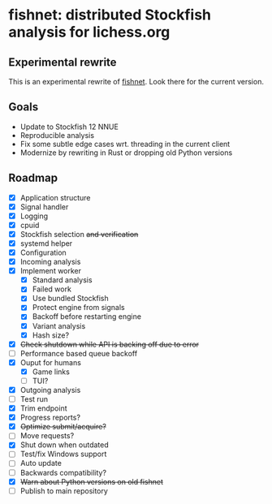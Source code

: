 fishnet: distributed Stockfish analysis for lichess.org
=======================================================

Experimental rewrite
--------------------

This is an experimental rewrite of [fishnet](https://github.com/niklasf/fishnet).
Look there for the current version.

Goals
-----

* Update to Stockfish 12 NNUE
* Reproducible analysis
* Fix some subtle edge cases wrt. threading in the current client
* Modernize by rewriting in Rust or dropping old Python versions

Roadmap
-------

* [x] Application structure
* [x] Signal handler
* [x] Logging
* [x] cpuid
* [x] Stockfish selection ~~and verification~~
* [x] systemd helper
* [x] Configuration
* [x] Incoming analysis
* [x] Implement worker
  * [x] Standard analysis
  * [x] Failed work
  * [x] Use bundled Stockfish
  * [x] Protect engine from signals
  * [x] Backoff before restarting engine
  * [x] Variant analysis
  * [x] Hash size?
* [x] ~~Check shutdown while API is backing off due to error~~
* [ ] Performance based queue backoff
* [x] Ouput for humans
  * [x] Game links
  * [ ] TUI?
* [x] Outgoing analysis
* [ ] Test run
* [x] Trim endpoint
* [x] Progress reports?
* [x] ~~Optimize submit/acquire?~~
* [ ] Move requests?
* [x] Shut down when outdated
* [ ] Test/fix Windows support
* [ ] Auto update
* [ ] Backwards compatibility?
* [x] ~~Warn about Python versions on old fishnet~~
* [ ] Publish to main repository
